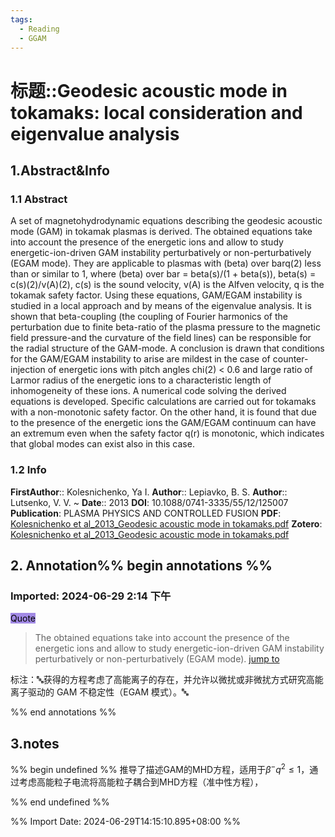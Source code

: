 ```yaml
---
tags:
  - Reading
  - GGAM
---
```

# 标题::Geodesic acoustic mode in tokamaks: local consideration and eigenvalue analysis

## 1.Abstract&Info
### 1.1 Abstract
A set of magnetohydrodynamic equations describing the geodesic acoustic mode (GAM) in tokamak plasmas is derived. The obtained equations take into account the presence of the energetic ions and allow to study energetic-ion-driven GAM instability perturbatively or non-perturbatively (EGAM mode). They are applicable to plasmas with (beta) over barq(2) less than or similar to 1, where (beta) over bar = beta(s)/(1 + beta(s)), beta(s) = c(s)(2)/v(A)(2), c(s) is the sound velocity, v(A) is the Alfven velocity, q is the tokamak safety factor. Using these equations, GAM/EGAM instability is studied in a local approach and by means of the eigenvalue analysis. It is shown that beta-coupling (the coupling of Fourier harmonics of the perturbation due to finite beta-ratio of the plasma pressure to the magnetic field pressure-and the curvature of the field lines) can be responsible for the radial structure of the GAM-mode. A conclusion is drawn that conditions for the GAM/EGAM instability to arise are mildest in the case of counter-injection of energetic ions with pitch angles chi(2) < 0.6 and large ratio of Larmor radius of the energetic ions to a characteristic length of inhomogeneity of these ions. A numerical code solving the derived equations is developed. Specific calculations are carried out for tokamaks with a non-monotonic safety factor. On the other hand, it is found that due to the presence of the energetic ions the GAM/EGAM continuum can have an extremum even when the safety factor q(r) is monotonic, which indicates that global modes can exist also in this case.

### 1.2 Info
**FirstAuthor**:: Kolesnichenko, Ya I. 
**Author**:: Lepiavko, B. S. 
**Author**:: Lutsenko, V. V. 
~
**Date**:: 2013
**DOI**: 10.1088/0741-3335/55/12/125007
**Publication**: PLASMA PHYSICS AND CONTROLLED FUSION
**PDF**: [Kolesnichenko et al_2013_Geodesic acoustic mode in tokamaks.pdf](file://E:\Zotero\storage\UMA7WFUY\Kolesnichenko%20et%20al_2013_Geodesic%20acoustic%20mode%20in%20tokamaks.pdf)
**Zotero**: [Kolesnichenko et al_2013_Geodesic acoustic mode in tokamaks.pdf](zotero://select/library/items/UMA7WFUY)


## 2. Annotation%% begin annotations %%


### Imported: 2024-06-29 2:14 下午


<mark style="background-color: #a28ae5">Quote</mark>
>The obtained equations take into account the presence of the energetic ions and allow to study energetic-ion-driven GAM instability perturbatively or non-perturbatively (EGAM mode). [jump to](zotero://open-pdf/library/items/UMA7WFUY?page=2&annotation=4JGPIW96)

标注：🔤获得的方程考虑了高能离子的存在，并允许以微扰或非微扰方式研究高能离子驱动的 GAM 不稳定性（EGAM 模式）。🔤



%% end annotations %%

## 3.notes
%% begin undefined %%
推导了描述GAM的MHD方程，适用于$\beta^-q^2\le 1$，通过考虑高能粒子电流将高能粒子耦合到MHD方程（准中性方程），

%% end undefined %%

%% Import Date: 2024-06-29T14:15:10.895+08:00 %%
